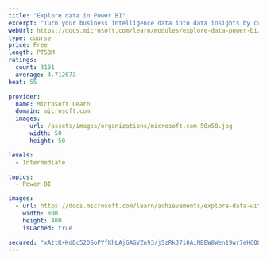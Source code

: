 ```yaml
---
title: "Explore data in Power BI"
excerpt: "Turn your business intelligence data into data insights by creating and configuring Power BI dashboards."
webUrl: https://docs.microsoft.com/learn/modules/explore-data-power-bi/
type: course
price: Free
length: PT53M
ratings:
  count: 3101
  average: 4.712673
heat: 55

provider:
  name: Microsoft Learn
  domain: microsoft.com
  images:
    - url: /assets/images/organizations/microsoft.com-50x50.jpg
      width: 50
      height: 50

levels:
  - Intermediate

topics:
  - Power BI

images:
  - url: https://docs.microsoft.com/learn/achievements/explore-data-with-power-bi-desktop-social.png
    width: 800
    height: 400
    isCached: true

secured: "xAttK+KdDc52DSoPYfKhLAjGAGVZn93/jSzRkJ7i0AiNBEW8Wen19wr7eHCQ888PZHWwwwx4UpTxeik3Bp9CTkypFRbboPdDdTJckGcJSS8iP26uj8niQbeeh1qcCUtvKByAQwH9wPSDPz1fqkYWYiNoh+1XjzD+/iZB243eqleZn60tYgEyISADizl8V3c9Sd06g4W1Dtx/IlGk82NEXNMQAmBny4Di1sjw/7sYGHykBZVW/8xh1L4B9Q9M4OnCWu4U6oMe224ZwwIQ4c4UVS7GDvPgmoUsQlJSGm+7IsjR0z1q25Exsfcr7t8rW5wHkBPPz0ruLmlCqdrnIhpN2+lQRQ87l7mqc6mtbjQDhp6GIG8Zha6/Fbzwi7Ra1OeZ46orUHHo/AHeEKeG+1q3sZDUwDt0wWpM2jQoDcbD2SU=;fQJNlUr9eJyAmZeUMISXmA=="
---
```


